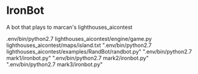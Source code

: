 # IronBot
A bot that plays to marcan's lighthouses_aicontest

.env/bin/python2.7 lighthouses_aicontest/engine/game.py lighthouses_aicontest/maps/island.txt ".env/bin/python2.7 lighthouses_aicontest/examples/RandBot/randbot.py" ".env/bin/python2.7 mark1/ironbot.py" ".env/bin/python2.7 mark2/ironbot.py" ".env/bin/python2.7 mark3/ironbot.py"